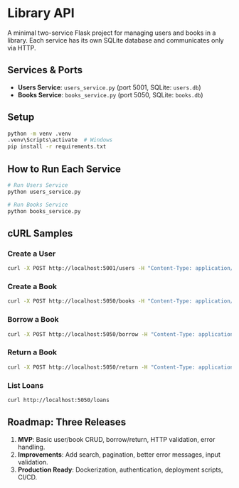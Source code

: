 # Library API

A minimal two-service Flask project for managing users and books in a library. Each service has its own SQLite database and communicates only via HTTP.

## Services & Ports
- **Users Service**: `users_service.py` (port 5001, SQLite: `users.db`)
- **Books Service**: `books_service.py` (port 5050, SQLite: `books.db`)

## Setup
```sh
python -m venv .venv
.venv\Scripts\activate  # Windows
pip install -r requirements.txt
```

## How to Run Each Service
```sh
# Run Users Service
python users_service.py

# Run Books Service
python books_service.py
```

## cURL Samples

### Create a User
```sh
curl -X POST http://localhost:5001/users -H "Content-Type: application/json" -d '{"name": "Alice"}'
```

### Create a Book
```sh
curl -X POST http://localhost:5050/books -H "Content-Type: application/json" -d '{"title": "1984"}'
```

### Borrow a Book
```sh
curl -X POST http://localhost:5050/borrow -H "Content-Type: application/json" -d '{"user_id": 1, "book_id": 1}'
```

### Return a Book
```sh
curl -X POST http://localhost:5050/return -H "Content-Type: application/json" -d '{"user_id": 1, "book_id": 1}'
```

### List Loans
```sh
curl http://localhost:5050/loans
```

## Roadmap: Three Releases
1. **MVP**: Basic user/book CRUD, borrow/return, HTTP validation, error handling.
2. **Improvements**: Add search, pagination, better error messages, input validation.
3. **Production Ready**: Dockerization, authentication, deployment scripts, CI/CD.
